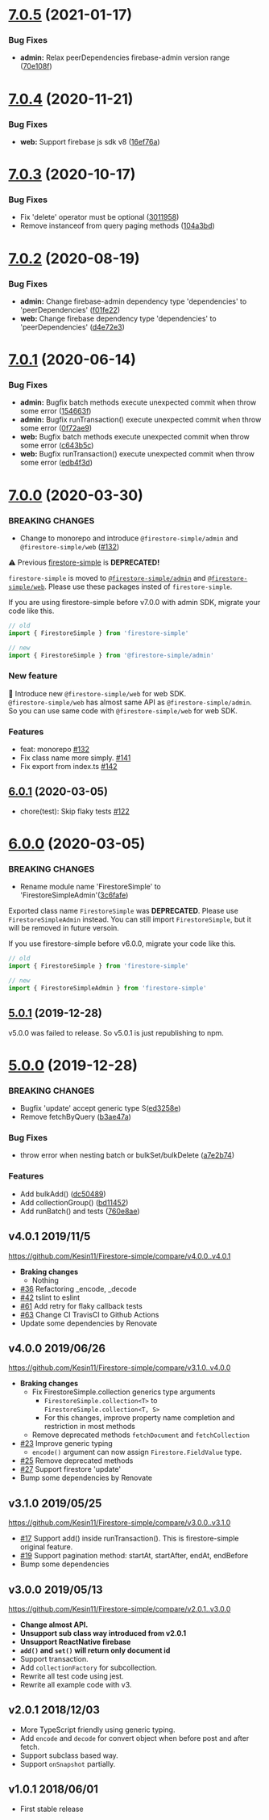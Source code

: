 # [7.0.5](https://github.com/Kesin11/Firestore-simple/compare/v7.0.4...v7.0.5) (2021-01-17)


### Bug Fixes

* **admin:** Relax peerDependencies firebase-admin version range ([70e108f](https://github.com/Kesin11/Firestore-simple/commit/70e108faa19d118390cac9ebd05e1688427d6b81))



# [7.0.4](https://github.com/Kesin11/Firestore-simple/compare/v7.0.3...v7.0.4) (2020-11-21)


### Bug Fixes

* **web:** Support firebase js sdk v8 ([16ef76a](https://github.com/Kesin11/Firestore-simple/commit/16ef76ab0194eb54451f5da18c33a8029a753cff))



# [7.0.3](https://github.com/Kesin11/Firestore-simple/compare/v7.0.2...v7.0.3) (2020-10-17)


### Bug Fixes

* Fix 'delete' operator must be optional ([3011958](https://github.com/Kesin11/Firestore-simple/commit/3011958d2bcd9286f374567f23201bd299d24513))
* Remove instanceof from query paging methods ([104a3bd](https://github.com/Kesin11/Firestore-simple/commit/104a3bdaf2d0376bbfc08a0d966652c7b0c85ff6))



# [7.0.2](https://github.com/Kesin11/Firestore-simple/compare/v7.0.1...v7.0.2) (2020-08-19)

### Bug Fixes

* **admin:** Change firebase-admin dependency type 'dependencies' to 'peerDependencies' ([f01fe22](https://github.com/Kesin11/Firestore-simple/commit/f01fe22e6e96950e63fa548dd0d5d41ed1cad025))
* **web:** Change firebase dependency type 'dependencies' to 'peerDependencies' ([d4e72e3](https://github.com/Kesin11/Firestore-simple/commit/d4e72e377c3e271e93782aaba22962fca00c3254))



# [7.0.1](https://github.com/Kesin11/Firestore-simple/compare/v7.0.0...v7.0.1) (2020-06-14)


### Bug Fixes

* **admin:** Bugfix batch methods execute unexpected commit when throw some error ([154663f](https://github.com/Kesin11/Firestore-simple/commit/154663f93a1f39b26d0c198fc875ea6b5f408396))
* **admin:** Bugfix runTransaction() execute unexpected commit when throw some error ([0f72ae9](https://github.com/Kesin11/Firestore-simple/commit/0f72ae900c4323200f7ec0bd76bbfd92c145e1f7))
* **web:** Bugfix batch methods execute unexpected commit when throw some error ([c643b5c](https://github.com/Kesin11/Firestore-simple/commit/c643b5c7ce5085de2ee33d5fc41198575d2d3b06))
* **web:** Bugfix runTransaction() execute unexpected commit when throw some error ([edb4f3d](https://github.com/Kesin11/Firestore-simple/commit/edb4f3dfb7ca6d47e13aa174b3e9ecd95485b575))



# [7.0.0](https://github.com/Kesin11/Firestore-simple/compare/v6.0.1...v7.0.0) (2020-03-30)
### BREAKING CHANGES
* Change to monorepo and introduce `@firestore-simple/admin` and `@firestore-simple/web` ([#132](https://github.com/Kesin11/Firestore-simple/pull/132))

:warning: Previous [firestore-simple](https://www.npmjs.com/package/firestore-simple) is **DEPRECATED!**

`firestore-simple` is moved to [`@firestore-simple/admin`](https://www.npmjs.com/package/@firestore-simple/admin) and [`@firestore-simple/web`](https://www.npmjs.com/package/@firestore-simple/web). Please use these packages insted of `firestore-simple`.

If you are using firestore-simple before v7.0.0 with admin SDK, migrate your code like this.

```ts
// old
import { FirestoreSimple } from 'firestore-simple'

// new
import { FirestoreSimple } from '@firestore-simple/admin'
```

### New feature
:tada: Introduce new `@firestore-simple/web` for web SDK.  
`@firestore-simple/web` has almost same API as `@firestore-simple/admin`. So you can use same code with `@firestore-simple/web` for web SDK.

### Features

- feat: monorepo [#132](https://github.com/Kesin11/Firestore-simple/pull/132)
- Fix class name more simply. [#141](https://github.com/Kesin11/Firestore-simple/pull/141)
- Fix export from index.ts [#142](https://github.com/Kesin11/Firestore-simple/pull/142)


## [6.0.1](https://github.com/Kesin11/Firestore-simple/compare/v5.0.1...v6.0.1) (2020-03-05)
* chore(test): Skip flaky tests [#122](https://github.com/Kesin11/Firestore-simple/pull/122)


# [6.0.0](https://github.com/Kesin11/Firestore-simple/compare/v5.0.1...v6.0.0) (2020-03-05)

### BREAKING CHANGES
* Rename module name 'FirestoreSimple' to 'FirestoreSimpleAdmin'([3c6fafe](https://github.com/Kesin11/Firestore-simple/commit/3c6fafea580992402b248dd6a6bf53fbc294754e))

Exported class name `FirestoreSimple` was **DEPRECATED**. Please use `FirestoreSimpleAdmin` instead.
You can still import `FirestoreSimple`, but it will be removed in future versoin.

If you use firestore-simple before v6.0.0, migrate your code like this.

```ts
// old
import { FirestoreSimple } from 'firestore-simple'

// new
import { FirestoreSimpleAdmin } from 'firestore-simple'
```


## [5.0.1](https://github.com/Kesin11/Firestore-simple/compare/v5.0.0...v5.0.1) (2019-12-28)

v5.0.0 was failed to release. So v5.0.1 is just republishing to npm.

# [5.0.0](https://github.com/Kesin11/Firestore-simple/compare/v4.0.1...v5.0.0) (2019-12-28)

### BREAKING CHANGES

* Bugfix 'update' accept generic type S([ed3258e](https://github.com/Kesin11/Firestore-simple/commit/ed3258e8728d54c2324a8ed9be558ce3e544a406))
* Remove fetchByQuery ([b3ae47a](https://github.com/Kesin11/Firestore-simple/commit/b3ae47a9638d699cc0e822402dab8a94c34f796b))

### Bug Fixes

* throw error when nesting batch or bulkSet/bulkDelete ([a7e2b74](https://github.com/Kesin11/Firestore-simple/commit/a7e2b74aeec7cb1058bbfb0cd0f9e36bbffb2c97))


### Features

* Add bulkAdd() ([dc50489](https://github.com/Kesin11/Firestore-simple/commit/dc50489dbe51c31f694979f441662c4668cc0010))
* Add collectionGroup() ([bd11452](https://github.com/Kesin11/Firestore-simple/commit/bd11452ccbba62b0294e0c7f0f72e1c398a685b9))
* Add runBatch() and tests ([760e8ae](https://github.com/Kesin11/Firestore-simple/commit/760e8aefb2d8d85561f914df6efc7ec5bee5a7a0))


## v4.0.1 2019/11/5
https://github.com/Kesin11/Firestore-simple/compare/v4.0.0..v4.0.1

- **Braking changes**
  - Nothing
- [#36](https://github.com/Kesin11/Firestore-simple/pull/36) Refactoring _encode, _decode
- [#42](https://github.com/Kesin11/Firestore-simple/pull/42) tslint to eslint
- [#61](https://github.com/Kesin11/Firestore-simple/pull/61) Add retry for flaky callback tests
- [#63](https://github.com/Kesin11/Firestore-simple/pull/63) Change CI TravisCI to Github Actions
- Update some dependencies by Renovate

## v4.0.0 2019/06/26
https://github.com/Kesin11/Firestore-simple/compare/v3.1.0..v4.0.0

- **Braking changes**
  - Fix FirestoreSimple.collection generics type arguments
    - `FirestoreSimple.collection<T>` to `FirestoreSimple.collection<T, S>`
    - For this changes, improve property name completion and restriction in most methods
  - Remove deprecated methods `fetchDocument` and `fetchCollection`
- [#23](https://github.com/Kesin11/Firestore-simple/pull/23) Improve generic typing
  - `encode()` argument can now assign `Firestore.FieldValue` type.
- [#25](https://github.com/Kesin11/Firestore-simple/pull/25) Remove deprecated methods
- [#27](https://github.com/Kesin11/Firestore-simple/pull/27) Support firestore 'update'
- Bump some dependencies by Renovate

## v3.1.0 2019/05/25
https://github.com/Kesin11/Firestore-simple/compare/v3.0.0..v3.1.0

- [#17](https://github.com/Kesin11/Firestore-simple/pull/17) Support add() inside runTransaction(). This is firestore-simple original feature.
- [#19](https://github.com/Kesin11/Firestore-simple/pull/19) Support pagination method: startAt, startAfter, endAt, endBefore
- Bump some dependencies

## v3.0.0 2019/05/13
https://github.com/Kesin11/Firestore-simple/compare/v2.0.1..v3.0.0

- **Change almost API.**
- **Unsupport sub class way introduced from v2.0.1**
- **Unsupport ReactNative firebase**
- **`add()` and `set()` will return only document id**
- Support transaction.
- Add `collectionFactory` for subcollection.
- Rewrite all test code using jest.
- Rewrite all example code with v3.

## v2.0.1 2018/12/03
- More TypeScript friendly using generic typing.
- Add `encode` and `decode` for convert object when before post and after fetch.
- Support subclass based way.
- Support `onSnapshot` partially.

## v1.0.1 2018/06/01
- First stable release
